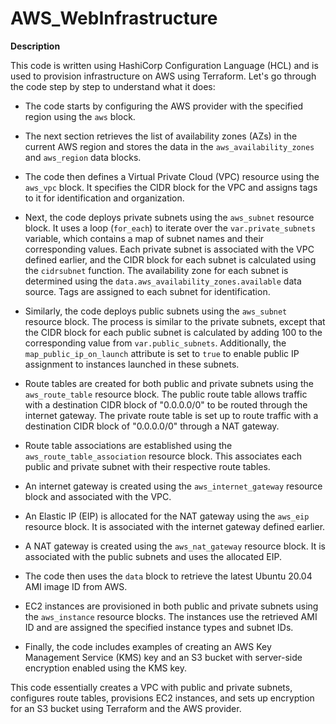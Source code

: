 # AWS_WebInfrastructure
**Description**

This code is written using HashiCorp Configuration Language (HCL) and is used to provision infrastructure on AWS using Terraform. Let's go through the code step by step to understand what it does:

* The code starts by configuring the AWS provider with the specified region using the `aws` block.

* The next section retrieves the list of availability zones (AZs) in the current AWS region and stores the data in the `aws_availability_zones` and `aws_region` data blocks.

* The code then defines a Virtual Private Cloud (VPC) resource using the `aws_vpc` block. It specifies the CIDR block for the VPC and assigns tags to it for identification and organization.

* Next, the code deploys private subnets using the `aws_subnet` resource block. It uses a loop (`for_each`) to iterate over the `var.private_subnets` variable, which contains a map of subnet names and their corresponding values. Each private subnet is associated with the VPC defined earlier, and the CIDR block for each subnet is calculated using the `cidrsubnet` function. The availability zone for each subnet is determined using the `data.aws_availability_zones.available` data source. Tags are assigned to each subnet for identification.

* Similarly, the code deploys public subnets using the `aws_subnet` resource block. The process is similar to the private subnets, except that the CIDR block for each public subnet is calculated by adding 100 to the corresponding value from `var.public_subnets`. Additionally, the `map_public_ip_on_launch` attribute is set to `true` to enable public IP assignment to instances launched in these subnets.

* Route tables are created for both public and private subnets using the `aws_route_table` resource block. The public route table allows traffic with a destination CIDR block of "0.0.0.0/0" to be routed through the internet gateway. The private route table is set up to route traffic with a destination CIDR block of "0.0.0.0/0" through a NAT gateway.

* Route table associations are established using the `aws_route_table_association` resource block. This associates each public and private subnet with their respective route tables.

* An internet gateway is created using the `aws_internet_gateway` resource block and associated with the VPC.

* An Elastic IP (EIP) is allocated for the NAT gateway using the `aws_eip` resource block. It is associated with the internet gateway defined earlier.

* A NAT gateway is created using the `aws_nat_gateway` resource block. It is associated with the public subnets and uses the allocated EIP.

* The code then uses the `data` block to retrieve the latest Ubuntu 20.04 AMI image ID from AWS.

* EC2 instances are provisioned in both public and private subnets using the `aws_instance` resource blocks. The instances use the retrieved AMI ID and are assigned the specified instance types and subnet IDs.

* Finally, the code includes examples of creating an AWS Key Management Service (KMS) key and an S3 bucket with server-side encryption enabled using the KMS key.

This code essentially creates a VPC with public and private subnets, configures route tables, provisions EC2 instances, and sets up encryption for an S3 bucket using Terraform and the AWS provider.
